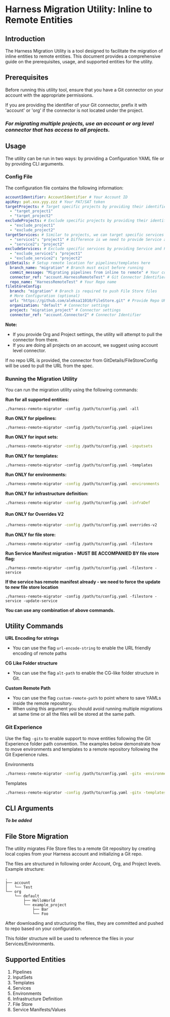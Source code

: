 # Harness Migration Utility: Inline to Remote Entities

## Introduction

The Harness Migration Utility is a tool designed to facilitate the migration of inline entities to remote entities. This document provides a comprehensive guide on the prerequisites, usage, and supported entities for the utility.

## Prerequisites

Before running this utility tool, ensure that you have a Git connector on your account with the appropriate permissions.

If you are providing the identifier of your Git connector, prefix it with 'account' or 'org' if the connector is not located under the project. 

### ***For migrating multiple projects, use an account or org level connector that has access to all projects.***

## Usage

The utility can be run in two ways: by providing a Configuration YAML file or by providing CLI arguments.

### Config File

The configuration file contains the following information:

```yaml
accountIdentifier: AccountIdentifier # Your Account ID
apiKey: pat.xxx.yyy.zzz # Your PAT/SAT token
targetProjects: # Target specific projects by providing their identifiers here
  - "target_project1" 
  - "target_project2"
excludeProjects: # Exclude specific projects by providing their identifiers here
  - "exclude_project1"
  - "exclude_project2"
targetServices: # Similar to projects, we can target specific services
  - "service1": "project1" # Difference is we need to provide Service and Project ID
  - "service2": "project2"
excludeServices: # Exclude specific services by providing Service and Project IDs
  - "exclude_service1": "project1"
  - "exclude_service2": "project2"
gitDetails: # Setup remote location for pipelines/templates here
  branch_name: "migration" # Branch must exist before running 
  commit_message: "Migrating pipelines from inline to remote" # Your commit message
  connector_ref: "account.HarnessRemoteTest" # Git Connector Identifiers
  repo_name: "HarnessRemoteTest" # Your Repo name
fileStoreConfig:
  branch: "migration" # Branch is required to push File Store files
  # More Configuration (optional)
  url: "https://github.com/aleksa11010/FileStore.git" # Provide Repo URL
  organization: "default" # Connector settings
  project: "migration_project" # Connector settings
  connector_ref: "account.Connector2" # Connector Identifier
```

**Note:**
- If you provide Org and Project settings, the utility will attempt to pull the connector from there.
- If you are doing all projects on an account, we suggest using account level connector.

If no repo URL is provided, the connector from GitDetails/FileStoreConfig will be used to pull the URL from the spec.

### Running the Migration Utility
You can run the migration utility using the following commands:

**Run for all supported entities:**
```
./harness-remote-migrator -config /path/to/config.yaml -all
```
**Run ONLY for pipelines:**
```
./harness-remote-migrator -config /path/to/config.yaml -pipelines
```

**Run ONLY for input sets:**

```sh
./harness-remote-migrator -config /path/to/config.yaml -inputsets
```

**Run ONLY for templates:**
```
./harness-remote-migrator -config /path/to/config.yaml -templates
```

**Run ONLY for environments:**

```sh
./harness-remote-migrator -config /path/to/config.yaml -environments
```

**Run ONLY for infrastructure definition:**

```sh
./harness-remote-migrator -config /path/to/config.yaml -infraDef
```
#### Run ONLY for Overrides V2

```sh
./harness-remote-migrator -config /path/to/config.yaml overrides-v2
```

**Run ONLY for file store:**
```
./harness-remote-migrator -config /path/to/config.yaml -filestore
```
**Run Service Manifest migration - MUST BE ACCOMPANIED BY file store flag:**
```
./harness-remote-migrator -config /path/to/config.yaml -filestore -service
```
**If the service has remote manifest already - we need to force the update to new file store location**
```
./harness-remote-migrator -config /path/to/config.yaml -filestore -service -update-service
```
**You can use any combination of above commands.**

## Utility Commands

**URL Encoding for strings**
- You can use the flag `url-encode-string` to enable the URL friendly encoding of remote paths

**CG Like Folder structure**
- You can use the flag `alt-path` to enable the CG-like folder structure in Git. 

**Custom Remote Path**

- You can use the flag `custom-remote-path` to point where to save YAMLs inside the remote repository.
- When using this argument you should avoid running multiple migrations at same time or all the files will be stored at the same path.

### Git Experience

Use the flag ```-gitx``` to enable support to move entities following the Git Experience folder path convention. The examples below demonstrate how to move environments and templates to a remote repository following the Git Experience rules.

Environments
```sh
./harness-remote-migrator -config /path/to/config.yaml -gitx -environments
```

Templates
```sh
./harness-remote-migrator -config /path/to/config.yaml -gitx -templates
```

## CLI Arguments

***To be added***

## File Store Migration

The utility migrates File Store files to a remote Git repository by creating local copies from your Harness account and initializing a Git repo.

The files are structured in following order Account, Org, and Project levels. 
Example structure:

```
.
├── account
│   └── Test
└── org
    └── default
        ├── HelloWorld
        └── example_project
            ├── Bar
            └── Foo
```

After downloading and structuring the files, they are committed and pushed to repo based on your configuration.

This folder structure will be used to reference the files in your Services/Environments.

## Supported Entities

1. Pipelines
1. InputSets
1. Templates
1. Services
1. Environments
1. Infrastructure Definition
1. File Store
1. Service Manifests/Values
